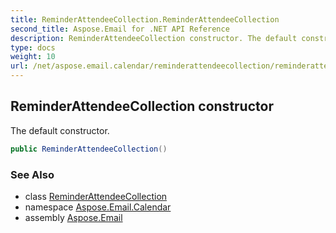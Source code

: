 ```yaml
---
title: ReminderAttendeeCollection.ReminderAttendeeCollection
second_title: Aspose.Email for .NET API Reference
description: ReminderAttendeeCollection constructor. The default constructor
type: docs
weight: 10
url: /net/aspose.email.calendar/reminderattendeecollection/reminderattendeecollection/
---
```

## ReminderAttendeeCollection constructor

The default constructor.

```csharp
public ReminderAttendeeCollection()
```

### See Also

* class [ReminderAttendeeCollection](../)
* namespace [Aspose.Email.Calendar](../../reminderattendeecollection/)
* assembly [Aspose.Email](../../../)


